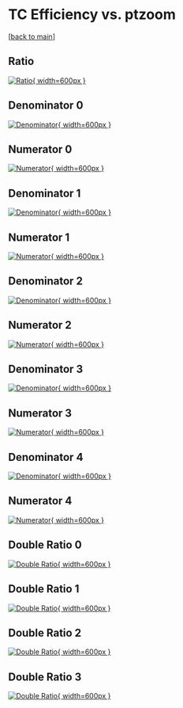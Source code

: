 # TC Efficiency vs. ptzoom

[[back to main](./)]



## Ratio

[![Ratio](../mtv/var/TC_loweta_211_1_eff_ptzoom.png){ width=600px }](../mtv/var/TC_loweta_211_1_eff_ptzoom.pdf)

## Denominator 0

[![Denominator](../mtv/den/TC_loweta_211_1_eff_ptzoom_den0.png){ width=600px }](../mtv/den/TC_loweta_211_1_eff_ptzoom_den0.pdf)

## Numerator 0

[![Numerator](../mtv/num/TC_loweta_211_1_eff_ptzoom_num0.png){ width=600px }](../mtv/num/TC_loweta_211_1_eff_ptzoom_num0.pdf)

## Denominator 1

[![Denominator](../mtv/den/TC_loweta_211_1_eff_ptzoom_den1.png){ width=600px }](../mtv/den/TC_loweta_211_1_eff_ptzoom_den1.pdf)

## Numerator 1

[![Numerator](../mtv/num/TC_loweta_211_1_eff_ptzoom_num1.png){ width=600px }](../mtv/num/TC_loweta_211_1_eff_ptzoom_num1.pdf)

## Denominator 2

[![Denominator](../mtv/den/TC_loweta_211_1_eff_ptzoom_den2.png){ width=600px }](../mtv/den/TC_loweta_211_1_eff_ptzoom_den2.pdf)

## Numerator 2

[![Numerator](../mtv/num/TC_loweta_211_1_eff_ptzoom_num2.png){ width=600px }](../mtv/num/TC_loweta_211_1_eff_ptzoom_num2.pdf)

## Denominator 3

[![Denominator](../mtv/den/TC_loweta_211_1_eff_ptzoom_den3.png){ width=600px }](../mtv/den/TC_loweta_211_1_eff_ptzoom_den3.pdf)

## Numerator 3

[![Numerator](../mtv/num/TC_loweta_211_1_eff_ptzoom_num3.png){ width=600px }](../mtv/num/TC_loweta_211_1_eff_ptzoom_num3.pdf)

## Denominator 4

[![Denominator](../mtv/den/TC_loweta_211_1_eff_ptzoom_den4.png){ width=600px }](../mtv/den/TC_loweta_211_1_eff_ptzoom_den4.pdf)

## Numerator 4

[![Numerator](../mtv/num/TC_loweta_211_1_eff_ptzoom_num4.png){ width=600px }](../mtv/num/TC_loweta_211_1_eff_ptzoom_num4.pdf)

## Double Ratio 0

[![Double Ratio](../mtv/ratio/TC_loweta_211_1_eff_ptzoom_ratio0.png){ width=600px }](../mtv/ratio/TC_loweta_211_1_eff_ptzoom_ratio0.pdf)

## Double Ratio 1

[![Double Ratio](../mtv/ratio/TC_loweta_211_1_eff_ptzoom_ratio1.png){ width=600px }](../mtv/ratio/TC_loweta_211_1_eff_ptzoom_ratio1.pdf)

## Double Ratio 2

[![Double Ratio](../mtv/ratio/TC_loweta_211_1_eff_ptzoom_ratio2.png){ width=600px }](../mtv/ratio/TC_loweta_211_1_eff_ptzoom_ratio2.pdf)

## Double Ratio 3

[![Double Ratio](../mtv/ratio/TC_loweta_211_1_eff_ptzoom_ratio3.png){ width=600px }](../mtv/ratio/TC_loweta_211_1_eff_ptzoom_ratio3.pdf)

